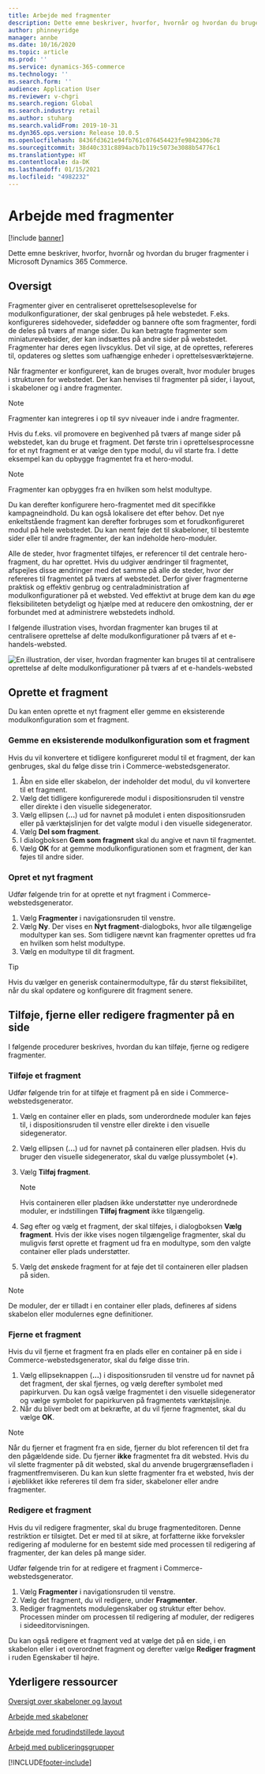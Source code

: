 ```yaml
---
title: Arbejde med fragmenter
description: Dette emne beskriver, hvorfor, hvornår og hvordan du bruger fragmenter i Microsoft Dynamics 365 Commerce.
author: phinneyridge
manager: annbe
ms.date: 10/16/2020
ms.topic: article
ms.prod: ''
ms.service: dynamics-365-commerce
ms.technology: ''
ms.search.form: ''
audience: Application User
ms.reviewer: v-chgri
ms.search.region: Global
ms.search.industry: retail
ms.author: stuharg
ms.search.validFrom: 2019-10-31
ms.dyn365.ops.version: Release 10.0.5
ms.openlocfilehash: 8436fd3621e94fb761c076454423fe9842306c78
ms.sourcegitcommit: 38d40c331c8894acb7b119c5073e3088b54776c1
ms.translationtype: HT
ms.contentlocale: da-DK
ms.lasthandoff: 01/15/2021
ms.locfileid: "4982232"
---
```

# <a name="work-with-fragments"></a>Arbejde med fragmenter 

[!include [banner](includes/banner.md)]

Dette emne beskriver, hvorfor, hvornår og hvordan du bruger fragmenter i Microsoft Dynamics 365 Commerce.

## <a name="overview"></a>Oversigt

Fragmenter giver en centraliseret oprettelsesoplevelse for modulkonfigurationer, der skal genbruges på hele webstedet. F.eks. konfigureres sidehoveder, sidefødder og bannere ofte som fragmenter, fordi de deles på tværs af mange sider. Du kan betragte fragmenter som miniaturewebsider, der kan indsættes på andre sider på webstedet. Fragmenter har deres egen livscyklus. Det vil sige, at de oprettes, refereres til, opdateres og slettes som uafhængige enheder i oprettelsesværktøjerne.

Når fragmenter er konfigureret, kan de bruges overalt, hvor moduler bruges i strukturen for webstedet. Der kan henvises til fragmenter på sider, i layout, i skabeloner og i andre fragmenter.

> [!NOTE]
> Fragmenter kan integreres i op til syv niveauer inde i andre fragmenter.

Hvis du f.eks. vil promovere en begivenhed på tværs af mange sider på webstedet, kan du bruge et fragment. Det første trin i oprettelsesprocessne for et nyt fragment er at vælge den type modul, du vil starte fra. I dette eksempel kan du opbygge fragmentet fra et hero-modul.

> [!NOTE]
> Fragmenter kan opbygges fra en hvilken som helst modultype.

Du kan derefter konfigurere hero-fragmentet med dit specifikke kampagneindhold. Du kan også lokalisere det efter behov. Det nye enkeltstående fragment kan derefter forbruges som et forudkonfigureret modul på hele webstedet. Du kan nemt føje det til skabeloner, til bestemte sider eller til andre fragmenter, der kan indeholde hero-moduler.

Alle de steder, hvor fragmentet tilføjes, er referencer til det centrale hero-fragment, du har oprettet. Hvis du udgiver ændringer til fragmentet, afspejles disse ændringer med det samme på alle de steder, hvor der refereres til fragmentet på tværs af webstedet. Derfor giver fragmenterne praktisk og effektiv genbrug og centraladministration af modulkonfigurationer på et websted. Ved effektivt at bruge dem kan du øge fleksibiliteten betydeligt og hjælpe med at reducere den omkostning, der er forbundet med at administrere webstedets indhold.

I følgende illustration vises, hvordan fragmenter kan bruges til at centralisere oprettelse af delte modulkonfigurationer på tværs af et e-handels-websted.

![En illustration, der viser, hvordan fragmenter kan bruges til at centralisere oprettelse af delte modulkonfigurationer på tværs af et e-handels-websted](./media/fragment-figure1.png)

## <a name="create-a-fragment"></a>Oprette et fragment

Du kan enten oprette et nyt fragment eller gemme en eksisterende modulkonfiguration som et fragment.

### <a name="save-an-existing-module-configuration-as-a-fragment"></a>Gemme en eksisterende modulkonfiguration som et fragment

Hvis du vil konvertere et tidligere konfigureret modul til et fragment, der kan genbruges, skal du følge disse trin i Commerce-webstedsgenerator.

1. Åbn en side eller skabelon, der indeholder det modul, du vil konvertere til et fragment.
1. Vælg det tidligere konfigurerede modul i dispositionsruden til venstre eller direkte i den visuelle sidegenerator.
1. Vælg ellipsen (**...**) ud for navnet på modulet i enten dispositionsruden eller på værktøjslinjen for det valgte modul i den visuelle sidegenerator. 
1. Vælg **Del som fragment**. 
1. I dialogboksen **Gem som fragment** skal du angive et navn til fragmentet.
1. Vælg **OK** for at gemme modulkonfigurationen som et fragment, der kan føjes til andre sider.
<!-- The following image shows how to save a module configuration as a fragment.-->
<!--![A screen capture of how to save a module configuration as a fragment](./media/save-as-fragment.png)-->

### <a name="create-a-new-fragment"></a>Opret et nyt fragment

Udfør følgende trin for at oprette et nyt fragment i Commerce-webstedsgenerator.

1. Vælg **Fragmenter** i navigationsruden til venstre.
1. Vælg **Ny**. Der vises en **Nyt fragment**-dialogboks, hvor alle tilgængelige modultyper kan ses. Som tidligere nævnt kan fragmenter oprettes ud fra en hvilken som helst modultype.
1. Vælg en modultype til dit fragment.

<!-- The following image shows where to create a new fragment.-->
<!-- ![A screen capture of where to create a new fragment](./media/fragment-nav-menu.png)-->
> [!TIP]
> Hvis du vælger en generisk containermodultype, får du størst fleksibilitet, når du skal opdatere og konfigurere dit fragment senere.

## <a name="add-remove-or-edit-fragments-on-a-page"></a>Tilføje, fjerne eller redigere fragmenter på en side

I følgende procedurer beskrives, hvordan du kan tilføje, fjerne og redigere fragmenter.

### <a name="add-a-fragment"></a>Tilføje et fragment

Udfør følgende trin for at tilføje et fragment på en side i Commerce-webstedsgenerator.

1. Vælg en container eller en plads, som underordnede moduler kan føjes til, i dispositionsruden til venstre eller direkte i den visuelle sidegenerator.
1. Vælg ellipsen (**...**) ud for navnet på containeren eller pladsen.  Hvis du bruger den visuelle sidegenerator, skal du vælge plussymbolet (**+**).  
1. Vælg **Tilføj fragment**.
    <!-- ![A screen capture of how to add an existing fragment to a slot or container](./media/add-fragment.png)-->
 
    > [!NOTE]
    > Hvis containeren eller pladsen ikke understøtter nye underordnede moduler, er indstillingen **Tilføj fragment** ikke tilgængelig.
    
1. Søg efter og vælg et fragment, der skal tilføjes, i dialogboksen **Vælg fragment**. Hvis der ikke vises nogen tilgængelige fragmenter, skal du muligvis først oprette et fragment ud fra en modultype, som den valgte container eller plads understøtter.
1. Vælg det ønskede fragment for at føje det til containeren eller pladsen på siden.
<!--    ![A screen capture of the fragment picker modal window](./media/fragment-picker.png)-->

> [!NOTE]
> De moduler, der er tilladt i en container eller plads, defineres af sidens skabelon eller modulernes egne definitioner.

### <a name="remove-a-fragment"></a>Fjerne et fragment

Hvis du vil fjerne et fragment fra en plads eller en container på en side i Commerce-webstedsgenerator, skal du følge disse trin.

1. Vælg ellipseknappen (**...**) i dispositionsruden til venstre ud for navnet på det fragment, der skal fjernes, og vælg derefter symbolet med papirkurven.  Du kan også vælge fragmentet i den visuelle sidegenerator og vælge symbolet for papirkurven på fragmentets værktøjslinje.
1. Når du bliver bedt om at bekræfte, at du vil fjerne fragmentet, skal du vælge **OK**.

> [!NOTE]
> Når du fjerner et fragment fra en side, fjerner du blot referencen til det fra den pågældende side. Du fjerner **ikke** fragmentet fra dit websted. Hvis du vil slette fragmenter på dit websted, skal du anvende brugergrænsefladen i fragmentfremviseren. Du kan kun slette fragmenter fra et websted, hvis der i øjeblikket ikke refereres til dem fra sider, skabeloner eller andre fragmenter.

### <a name="edit-a-fragment"></a>Redigere et fragment

Hvis du vil redigere fragmenter, skal du bruge fragmenteditoren. Denne restriktion er tilsigtet. Det er med til at sikre, at forfatterne ikke forveksler redigering af modulerne for en bestemt side med processen til redigering af fragmenter, der kan deles på mange sider.

Udfør følgende trin for at redigere et fragment i Commerce-webstedsgenerator.

1. Vælg **Fragmenter** i navigationsruden til venstre.
1. Vælg det fragment, du vil redigere, under **Fragmenter**.
1. Rediger fragmentets modulegenskaber og struktur efter behov. Processen minder om processen til redigering af moduler, der redigeres i sideeditorvisningen.

Du kan også redigere et fragment ved at vælge det på en side, i en skabelon eller i et overordnet fragment og derefter vælge **Rediger fragment** i ruden Egenskaber til højre.

## <a name="additional-resources"></a>Yderligere ressourcer

[Oversigt over skabeloner og layout](templates-layouts-overview.md)

[Arbejde med skabeloner](work-with-templates.md)

[Arbejde med forudindstillede layout](work-with-layouts.md)

[Arbejd med publiceringsgrupper](publish-groups.md)


[!INCLUDE[footer-include](../includes/footer-banner.md)]